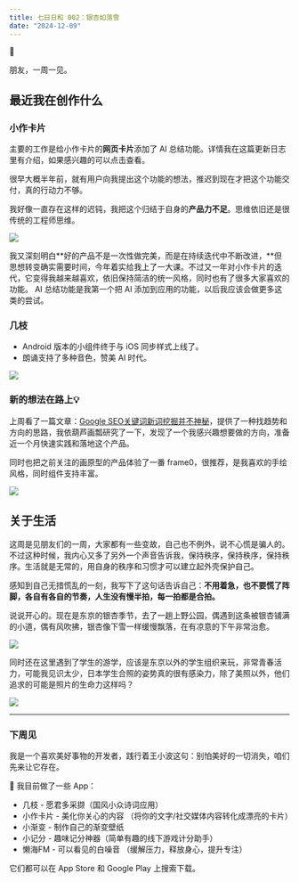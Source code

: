 ```yaml
---
title: 七日日和 002：银杏如落雪
date: "2024-12-09"
---
```


👋

朋友，一周一见。

## 最近我在创作什么

### 小作卡片

主要的工作是给小作卡片的**网页卡片**添加了 AI 总结功能。详情我在这篇更新日志里有介绍，如果感兴趣的可以点击查看。

很早大概半年前，就有用户向我提出这个功能的想法，推迟到现在才把这个功能交付，真的行动力不够。

我好像一直存在这样的迟钝，我把这个归结于自身的**产品力不足**。思维依旧还是很传统的工程师思维。

![](https://blog-s3.imxie.club/20241210190056199.svg)

我又深刻明白**好的产品不是一次性做完美，而是在持续迭代中不断改进，**但思想转变确实需要时间，今年着实给我上了一大课。不过又一年对小作卡片的迭代，它变得我越来越喜欢，依旧保持简洁的统一风格，同时也有了很多大家喜欢的功能。 AI 总结功能是我第一个把 AI 添加到应用的功能，以后我应该会做更多这类的尝试。

### 几枝

- Android 版本的小组件终于与 iOS 同步样式上线了。
- 朗诵支持了多种音色，赞美 AI 时代。

![](https://blog-s3.imxie.club/20241210190056194.png)

### 新的想法在路上💡

上周看了一篇文章：[Google SEO关键词新词挖掘并不神秘](https://mp.weixin.qq.com/s?__biz=MjM5ODkzOTEzNQ%3D%3D&mid=2451513123&idx=1&sn=36994316062e769b0c82972be786bb3a&chksm=b128afb3865f26a5d4ebcd4ef742ceb97d9a28a51bf2a26d8e86434af1bf67a92290a2144060&cur_album_id=3280552663486840832&scene=189#wechat_redirect)，提供了一种找趋势和方向的思路，我依葫芦画瓢研究了一下，发现了一个我感兴趣想要做的方向，准备近一个月快速实践和落地这个产品。

同时也把之前关注的画原型的产品体验了一番 frame0，很推荐，是我喜欢的手绘风格，同时组件支持丰富。

![](https://blog-s3.imxie.club/20241210190056195.png)

## 关于生活

这周是见朋友们的一周，大家都有一些变故，自己也不例外，说不心慌是骗人的。不过这种时候，我内心又多了另外一个声音告诉我，保持秩序，保持秩序，保持秩序。生活就是无常的，用自身的秩序和习惯才可以建立起外壳保护自己。

感知到自己无措慌乱的一刻，我写下了这句话告诉自己：**不用着急，也不要慌了阵脚，各自有各自的节奏，人生没有慢半拍，每一拍都是合拍。**

说说开心的。现在是东京的银杏季节，去了一趟上野公园，偶遇到这条被银杏铺满的小道，偶有风吹拂，银杏像下雪一样缓慢飘落，在有凉意的下午非常治愈。

![](https://blog-s3.imxie.club/20241210190056196.JPG)

同时还在这里遇到了学生的游学，应该是东京以外的学生组织来玩，非常青春活力，可能我见识太少，日本学生合照的姿势真的很有感染力，除了美照以外，他们追求的可能是照片的生命力这样吗？

![](https://blog-s3.imxie.club/20241210190056197.JPG)

---

### 下周见

我是一个喜欢美好事物的开发者，践行着王小波这句：别怕美好的一切消失，咱们先来让它存在。

📱 我目前做了一些 App：

- 几枝 - 愿君多采撷（国风小众诗词应用）
- 小作卡片 - 美化你关心的内容 （将你的文字/社交媒体内容转化成漂亮的卡片）
- 小渐变 - 制作自己的渐变壁纸
- 小记分 - 趣味记分神器（简单有趣的线下游戏计分助手）
- 懒海FM - 可以看见的白噪音 （缓解压力，释放身心，提升专注）

它们都可以在 App Store 和 Google Play 上搜索下载。

